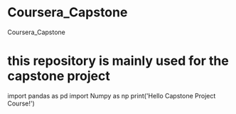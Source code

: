 # Coursera_Capstone
Coursera_Capstone
# this repository is mainly used for the capstone project
import pandas as pd 
import Numpy as np
print('Hello Capstone Project Course!')
